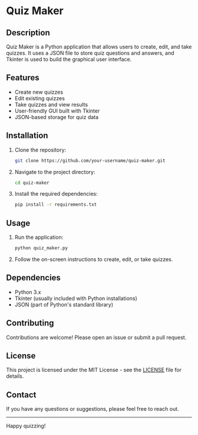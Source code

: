# Quiz Maker

## Description
Quiz Maker is a Python application that allows users to create, edit, and take quizzes. It uses a JSON file to store quiz questions and answers, and Tkinter is used to build the graphical user interface.

## Features
- Create new quizzes
- Edit existing quizzes
- Take quizzes and view results
- User-friendly GUI built with Tkinter
- JSON-based storage for quiz data

## Installation
1. Clone the repository:
    ```sh
    git clone https://github.com/your-username/quiz-maker.git
    ```
2. Navigate to the project directory:
    ```sh
    cd quiz-maker
    ```
3. Install the required dependencies:
    ```sh
    pip install -r requirements.txt
    ```

## Usage
1. Run the application:
    ```sh
    python quiz_maker.py
    ```
2. Follow the on-screen instructions to create, edit, or take quizzes.

## Dependencies
- Python 3.x
- Tkinter (usually included with Python installations)
- JSON (part of Python's standard library)

## Contributing
Contributions are welcome! Please open an issue or submit a pull request.

## License
This project is licensed under the MIT License - see the [LICENSE](LICENSE) file for details.

## Contact
If you have any questions or suggestions, please feel free to reach out.

---

Happy quizzing!

